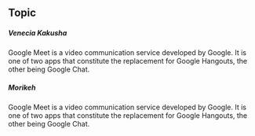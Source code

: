 ## Topic 
##### Venecia Kakusha 
Google Meet is a video communication service developed by Google. It is one of two apps that constitute the replacement for Google Hangouts, the other being Google Chat. 
##### Morikeh 
Google Meet is a video communication service developed by Google. It is one of two apps that constitute the replacement for Google Hangouts, the other being Google Chat. 